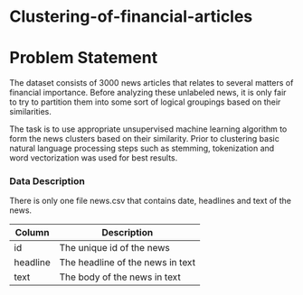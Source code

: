 # Clustering-of-financial-articles
# Problem Statement

The dataset consists of 3000 news articles that relates to several matters of financial importance. Before analyzing these unlabeled news, it is only fair to try to partition them into some sort of logical groupings based on their similarities.

The task is to use appropriate unsupervised machine learning algorithm to form the news clusters based on their similarity. Prior to clustering basic natural language processing steps such as stemming, tokenization and word vectorization was used for best results.

### Data Description
There is only one file news.csv that contains date, headlines and text of the news.

|Column|Description|
|------|------|
|id|The unique id of the news|
|headline|The headline of the news in text|
|text|The body of the news in text|
